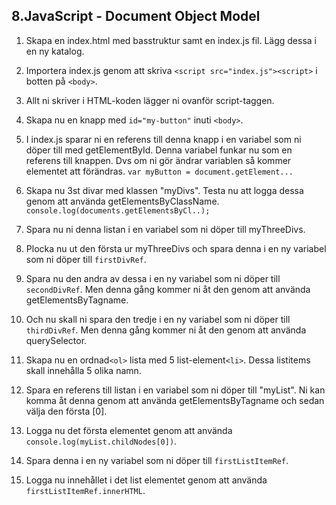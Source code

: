 ## 8.JavaScript - Document Object Model

1. Skapa en index.html med basstruktur samt en index.js fil. Lägg dessa i en ny katalog.

1. Importera index.js genom att skriva ```<script src="index.js"><script>``` i botten på ```<body>```.

1. Allt ni skriver i HTML-koden lägger ni ovanför script-taggen.

1. Skapa nu en knapp med ```id="my-button"``` inuti ```<body>```.

1. I index.js sparar ni en referens till denna knapp i en variabel som ni döper till med getElementById. Denna variabel funkar nu som en referens till knappen. Dvs om ni gör ändrar variablen så kommer elementet att förändras. ```var myButton = document.getElement...```

1. Skapa nu 3st divar med klassen "myDivs". Testa nu att logga dessa genom att använda getElementsByClassName. ```console.log(documents.getElementsByCl..);``` 

1. Spara nu ni denna listan i en variabel som ni döper till myThreeDivs.

1. Plocka nu ut den första ur myThreeDivs och spara denna i en ny variabel som ni döper till ```firstDivRef```.

1. Spara nu den andra av dessa i en ny variabel som ni döper till ```secondDivRef```. Men denna gång kommer ni åt den genom att använda getElementsByTagname.

1. Och nu skall ni spara den tredje i en ny variabel som ni döper till ```thirdDivRef```. Men denna gång kommer ni åt den genom att använda querySelector.

1. Skapa nu en ordnad```<ol>``` lista med 5 list-element```<li>```. Dessa listitems skall innehålla 5 olika namn.

1. Spara en referens till listan i en variabel som ni döper till "myList". Ni kan komma åt denna genom att använda getElementsByTagname och sedan välja den första [0].

1. Logga nu det första elementet genom att använda ```console.log(myList.childNodes[0])```.

1. Spara denna i en ny variabel som ni döper till ```firstListItemRef```.

1. Logga nu innehållet i det list elementet genom att använda ```firstListItemRef.innerHTML```.